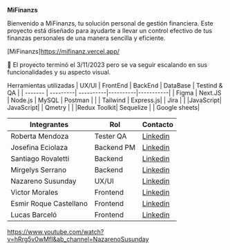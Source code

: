 **MiFinanzs**


Bienvenido a MiFinanzs, tu solución personal de gestión financiera. Este proyecto está diseñado para ayudarte a llevar un control efectivo de tus finanzas personales de una manera sencilla y eficiente.

[MiFinanzs]https://mifinanz.vercel.app/

🏁 El proyecto terminó el 3/11/2023 pero se va seguir escalando en sus funcionalidades y su aspecto visual.

Herramientas utilizadas
| UX/UI   | FrontEnd | BackEnd   | DataBase | Testind & QA |
| ------- | ---------| ----------|----------|-----------|
| Figma   | Next.JS  | Node.js   | MySQL    | Postman   |
|         | Tailwind | Express.js|          | Jira      |
|         |JavaScript| JavaScript|          | Qmetry    |
|         |Redux Toolkit| Sequelize |          | Google sheets|


| Integrantes         | Rol               | Contacto            |
| ------------------- | ----------------- | ------------------- |
| Roberta Mendoza     | Tester QA         | [Linkedin](https://www.linkedin.com/in/mrobertamendoza/)   |
| Josefina Eciolaza   | Backend PM        | [Linkedin](https://www.linkedin.com/in/josefinaeciolaza) |
| Santiago Rovaletti  | Backend           | [Linkedin](https://www.linkedin.com/in/santiago-rovaletti/)|  
| Mirgelys Serrano    | Backend           | [Linkedin](https://www.linkedin.com/in/mirgelys-serrano-b232a4106/)|
| Nazareno Susunday   | UX/UI             | [Linkedin](https://www.linkedin.com/in/nazareno-susunday-990243a1)|
| Victor Morales      | Frontend          | [Linkedin](https://www.linkedin.com/in/victorpahomo) |
| Esmir Roque Castellano | Frontend       | [Linkedin](https://www.linkedin.com/in/esmir-roque) |
| Lucas Barceló       | Frontend          | [Linkedin](https://www.linkedin.com/in/lucas-barcelo11) |## Initial commit

https://www.youtube.com/watch?v=hRrg5v0wMfI&ab_channel=NazarenoSusunday
